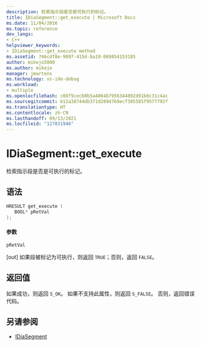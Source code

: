 ```yaml
---
description: 检索指示段是否是可执行的标记。
title: IDiaSegment::get_execute | Microsoft Docs
ms.date: 11/04/2016
ms.topic: reference
dev_langs:
- C++
helpviewer_keywords:
- IDiaSegment::get_execute method
ms.assetid: 746cdf8e-9097-415d-ba10-069854153185
author: mikejo5000
ms.author: mikejo
manager: jmartens
ms.technology: vs-ide-debug
ms.workload:
- multiple
ms.openlocfilehash: c08f9cecb0b5a4864b7956344892d91b0c31c4ac
ms.sourcegitcommit: b12a38744db371d2894769ecf305585f9577792f
ms.translationtype: HT
ms.contentlocale: zh-CN
ms.lasthandoff: 09/13/2021
ms.locfileid: "127831946"
---
```

# <a name="idiasegmentget_execute"></a>IDiaSegment::get_execute
检索指示段是否是可执行的标记。

## <a name="syntax"></a>语法

```C++
HRESULT get_execute ( 
   BOOL* pRetVal
);
```

#### <a name="parameters"></a>参数
 `pRetVal`

[out] 如果段被标记为可执行，则返回 `TRUE`；否则，返回 `FALSE`。

## <a name="return-value"></a>返回值
 如果成功，则返回 `S_OK`。 如果不支持此属性，则返回 `S_FALSE`。 否则，返回错误代码。

## <a name="see-also"></a>另请参阅
- [IDiaSegment](../../debugger/debug-interface-access/idiasegment.md)
